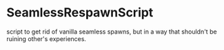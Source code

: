 # SeamlessRespawnScript
script to get rid of vanilla seamless spawns, but in a way that shouldn't be ruining other's experiences.
